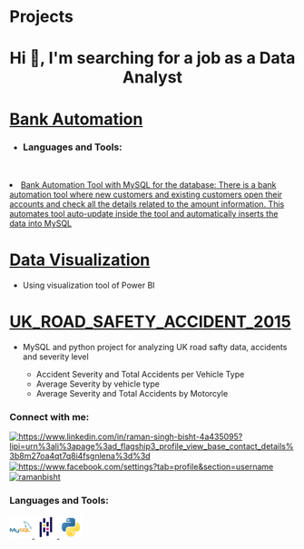 # Projects

<h1 align="center">Hi 👋, I'm searching for a job as a Data Analyst</h1>


# [Bank Automation](https://github.com/ramansingh489/Projects/tree/main/Bank_automation)
- <h3 align="left">Languages and Tools:</h3>
<p align="left"> <a href="https://www.mysql.com/" target="_blank" rel="noreferrer"> <img Tool Created through Python - Automation (GUI)
- Using MySQL for the database and show all the transaction.

  - Bank Automation Tool with MySQL for the database: There is a bank automation tool where new customers and existing customers open their accounts and check all the     details related to the amount information. This automates tool auto-update inside the tool and automatically inserts the data into
    MySQL

# [Data Visualization](https://github.com/ramansingh489/Projects/tree/main/Data%20Visualization)
- Using visualization tool of Power BI 

# [UK_ROAD_SAFETY_ACCIDENT_2015](https://github.com/ramansingh489/Projects/tree/main/UK_ROAD_SAFETY_ACCIDENT_2015)
- MySQL and python project for analyzing UK road safty data, accidents and severity level

  - Accident Severity and Total Accidents per Vehicle Type
  - Average Severity by vehicle type
  - Average Severity and Total Accidents by Motorcyle

<h3 align="left">Connect with me:</h3>
<p align="left">
<a href="https://linkedin.com/in/https://www.linkedin.com/in/raman-singh-bisht-4a435095?lipi=urn%3ali%3apage%3ad_flagship3_profile_view_base_contact_details%3b8m27oa4qt7q8i4fsgnlena%3d%3d" target="blank"><img align="center" src="https://raw.githubusercontent.com/rahuldkjain/github-profile-readme-generator/master/src/images/icons/Social/linked-in-alt.svg" alt="https://www.linkedin.com/in/raman-singh-bisht-4a435095?lipi=urn%3ali%3apage%3ad_flagship3_profile_view_base_contact_details%3b8m27oa4qt7q8i4fsgnlena%3d%3d" height="30" width="40" /></a>
<a href="https://fb.com/https://www.facebook.com/settings?tab=profile&section=username" target="blank"><img align="center" src="https://raw.githubusercontent.com/rahuldkjain/github-profile-readme-generator/master/src/images/icons/Social/facebook.svg" alt="https://www.facebook.com/settings?tab=profile&section=username" height="30" width="40" /></a>
<a href="https://instagram.com/ramanbisht" target="blank"><img align="center" src="https://raw.githubusercontent.com/rahuldkjain/github-profile-readme-generator/master/src/images/icons/Social/instagram.svg" alt="ramanbisht" height="30" width="40" /></a>
</p>

<h3 align="left">Languages and Tools:</h3>
<p align="left"> <a href="https://www.mysql.com/" target="_blank" rel="noreferrer"> <img src="https://raw.githubusercontent.com/devicons/devicon/master/icons/mysql/mysql-original-wordmark.svg" alt="mysql" width="40" height="40"/> </a> <a href="https://pandas.pydata.org/" target="_blank" rel="noreferrer"> <img src="https://raw.githubusercontent.com/devicons/devicon/2ae2a900d2f041da66e950e4d48052658d850630/icons/pandas/pandas-original.svg" alt="pandas" width="40" height="40"/> </a> <a href="https://www.python.org" target="_blank" rel="noreferrer"> <img src="https://raw.githubusercontent.com/devicons/devicon/master/icons/python/python-original.svg" alt="python" width="40" height="40"/> </a> </p>

